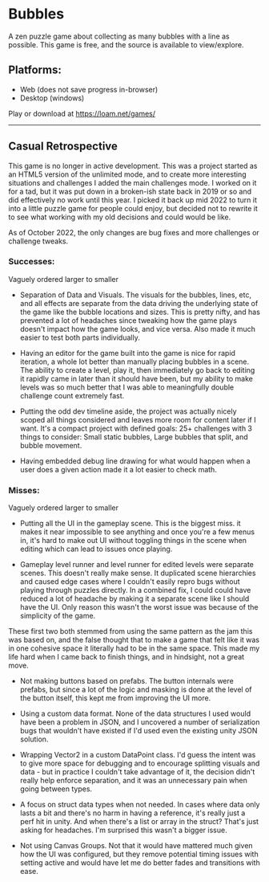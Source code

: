 # Bubbles
A zen puzzle game about collecting as many bubbles with a line as possible. This game is free, and the source is available to view/explore. 

## Platforms:
- Web (does not save progress in-browser)
- Desktop (windows)

Play or download at https://loam.net/games/

---

## Casual Retrospective

This game is no longer in active development. This was a project started as an HTML5 version of the unlimited mode, and to create more interesting situations and challenges I added the main challenges mode. I worked on it for a tad, but it was put down in a broken-ish state back in 2019 or so and did effectively no work until this year. I picked it back up mid 2022 to turn it into a little puzzle game for people could enjoy, but decided not to rewrite it to see what working with my old decisions and could would be like.

As of October 2022, the only changes are bug fixes and more challenges or challenge tweaks.

### Successes:
Vaguely ordered larger to smaller

- Separation of Data and Visuals. The visuals for the bubbles, lines, etc, and all effects are separate from the data driving the underlying state of the game like the bubble locations and sizes. This is pretty nifty, and has prevented a lot of headaches since tweaking how the game plays doesn't impact how the game looks, and vice versa. Also made it much easier to test both parts individually.

- Having an editor for the game built into the game is nice for rapid iteration, a whole lot better than manually placing bubbles in a scene. The ability to create a level, play it, then immediately go back to editing it rapidly came in later than it should have been, but my ability to make levels was so much better that I was able to meaningfully double challenge count extremely fast.

- Putting the odd dev timeline aside, the project was actually nicely scoped all things considered and leaves more room for content later if I want. It's a compact project with defined goals: 25+ challenges with 3 things to consider: Small static bubbles, Large bubbles that split, and bubble movement. 

- Having embedded debug line drawing for what would happen when a user does a given action made it a lot easier to check math.

### Misses:
Vaguely ordered larger to smaller

- Putting all the UI in the gameplay scene. This is the biggest miss. it makes it near impossible to see anything and once you're a few menus in, it's hard to make out UI without toggling things in the scene when editing which can lead to issues once playing.

- Gameplay level runner and level runner for edited levels were separate scenes. This doesn't really make sense. It duplicated scene hierarchies and caused edge cases where I couldn't easily repro bugs without playing through puzzles directly. In a combined fix, I could could have reduced a lot of headache by making it a separate scene like I should have the UI. Only reason this wasn't the worst issue was because of the simplicity of the game.

These first two both stemmed from using the same pattern as the jam this was based on, and the false thought that to make a game that felt like it was in one cohesive space it literally had to be in the same space. This made my life hard when I came back to finish things, and in hindsight, not a great move.

- Not making buttons based on prefabs. The button internals were prefabs, but since a lot of the logic and masking is done at the level of the button itself, this kept me from improving the UI more.

- Using a custom data format. None of the data structures I used would have been a problem in JSON, and I uncovered a number of serialization bugs that wouldn't have existed if I'd used even the existing unity JSON solution.

- Wrapping Vector2 in a custom DataPoint class. I'd guess the intent was to give more space for debugging and to encourage splitting visuals and data - but in practice I couldn't take advantage of it, the decision didn't really help enforce separation, and it was an unnecessary pain when going between types.

- A focus on struct data types when not needed. In cases where data only lasts a bit and there's no harm in having a reference, it's really just a perf hit in unity. And when there's a list or array in the struct? That's just asking for headaches. I'm surprised this wasn't a bigger issue.

- Not using Canvas Groups. Not that it would have mattered much given how the UI was configured, but they remove potential timing issues with setting active and would have let me do better fades and transitions with ease.